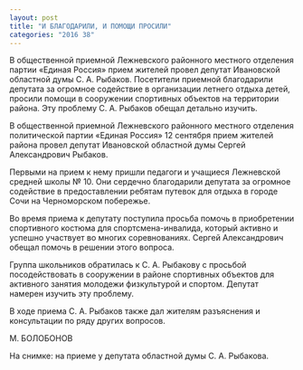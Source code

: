 ```yaml
---
layout: post
title: "И БЛАГОДАРИЛИ, И ПОМОЩИ ПРОСИЛИ"
categories: "2016 38"
---
```


В общественной приемной Лежневского районного местного отделения партии «Единая Россия» прием жителей провел депутат Ивановской областной думы С. А. Рыбаков. Посетители приемной благодарили депутата за огромное содействие в организации летнего отдыха детей, просили помощи в сооружении спортивных объектов на территории района. Эту проблему С. А. Рыбаков обещал детально изучить.

В общественной приемной Лежневского районного местного отделения политической партии «Единая Россия» 12 сентября прием жителей района провел депутат Ивановской областной думы Сергей Александрович Рыбаков.

Первыми на прием к нему пришли педагоги и учащиеся Лежневской средней школы № 10. Они сердечно благодарили депутата за огромное содействие в предоставлении ребятам путевок для отдыха в городе Сочи на Черноморском побережье.

Во время приема к депутату поступила просьба помочь в приобретении спортивного костюма для спортсмена-инвалида, который активно и успешно участвует во многих соревнованиях. Сергей Александрович обещал помочь в решении этого вопроса.

Группа школьников обратилась к С. А. Рыбакову с просьбой посодействовать в сооружении в районе спортивных объектов для активного занятия молодежи физкультурой и спортом. Депутат намерен изучить эту проблему.

В ходе приема С. А. Рыбаков также дал жителям разъяснения и консультации по ряду других вопросов.

М. БОЛОБОНОВ

На снимке: на приеме у депутата областной думы С. А. Рыбакова.


